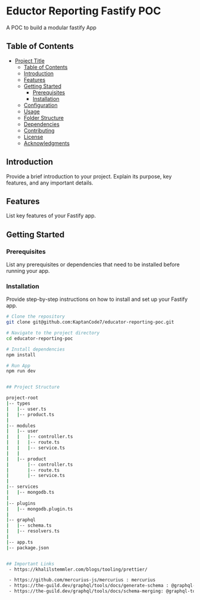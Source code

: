 # Eductor Reporting Fastify POC

A POC to build a modular fastify App

## Table of Contents

- [Project Title](#project-title)
  - [Table of Contents](#table-of-contents)
  - [Introduction](#introduction)
  - [Features](#features)
  - [Getting Started](#getting-started)
    - [Prerequisites](#prerequisites)
    - [Installation](#installation)
  - [Configuration](#configuration)
  - [Usage](#usage)
  - [Folder Structure](#folder-structure)
  - [Dependencies](#dependencies)
  - [Contributing](#contributing)
  - [License](#license)
  - [Acknowledgments](#acknowledgments)

## Introduction

Provide a brief introduction to your project. Explain its purpose, key features, and any important details.

## Features

List key features of your Fastify app.

## Getting Started

### Prerequisites

List any prerequisites or dependencies that need to be installed before running your app.

### Installation

Provide step-by-step instructions on how to install and set up your Fastify app.

```bash
# Clone the repository
git clone git@github.com:KaptanCode7/educator-reporting-poc.git

# Navigate to the project directory
cd educator-reporting-poc

# Install dependencies
npm install

# Run App
npm run dev


## Project Structure

project-root
|-- types
|   |-- user.ts
|   |-- product.ts
|
|-- modules
|   |-- user
|   |   |-- controller.ts
|   |   |-- route.ts
|   |   |-- service.ts
|   |
|   |-- product
|       |-- controller.ts
|       |-- route.ts
|       |-- service.ts
|
|-- services
|   |-- mongodb.ts
|
|-- plugins
|   |-- mongodb.plugin.ts
|
|-- graphql
|   |-- schema.ts
|   |-- resolvers.ts
|
|-- app.ts
|-- package.json


## Important Links
 - https://khalilstemmler.com/blogs/tooling/prettier/

 - https://github.com/mercurius-js/mercurius : mercurius
 - https://the-guild.dev/graphql/tools/docs/generate-schema : @graphql-tools/schema
 - https://the-guild.dev/graphql/tools/docs/schema-merging: @graphql-tools/merge
